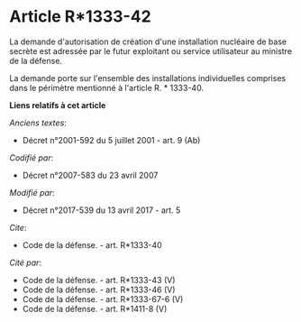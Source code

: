 # Article R*1333-42

La demande d'autorisation de création d'une installation nucléaire de base secrète est adressée par le futur exploitant ou
service utilisateur au ministre de la défense.

La demande porte sur l'ensemble des installations individuelles comprises dans le périmètre mentionné à l'article R. *
1333-40.

**Liens relatifs à cet article**

_Anciens textes_:

  - Décret n°2001-592 du 5 juillet 2001 - art. 9 (Ab)

_Codifié par_:

  - Décret n°2007-583 du 23 avril 2007

_Modifié par_:

  - Décret n°2017-539 du 13 avril 2017 - art. 5

_Cite_:

  - Code de la défense. - art. R*1333-40

_Cité par_:

  - Code de la défense. - art. R*1333-43 (V)
  - Code de la défense. - art. R*1333-46 (V)
  - Code de la défense. - art. R*1333-67-6 (V)
  - Code de la défense. - art. R*1411-8 (V)
